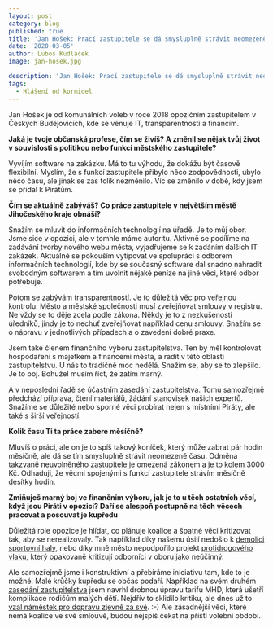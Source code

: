 ```yaml
---
layout: post
category: blog
published: true
title: 'Jan Hošek: Prací zastupitele se dá smysluplně strávit neomezeně času'
date: '2020-03-05'
author: Luboš Kudláček
image: jan-hosek.jpg

description: 'Jan Hošek: Prací zastupitele se dá smysluplně strávit neomezeně času'
tags: 
  - Hlášení od kormidel
---
```

Jan Hošek je od komunálních voleb v roce 2018 opozičním zastupitelem v Českých Budějovicích, kde se věnuje IT, transparentnosti a financím. 

**Jaká je tvoje občanská profese, čím se živíš? A změnil se nějak tvůj život v souvislosti s politikou nebo funkcí městského zastupitele?**

Vyvíjím software na zakázku. Má to tu výhodu, že dokážu být časově flexibilní. Myslím, že s funkcí zastupitele přibylo něco zodpovědnosti, ubylo něco času, ale jinak se zas tolik nezměnilo. Víc se změnilo v době, kdy jsem se přidal k Pirátům.

**Čím se aktuálně zabýváš? Co práce zastupitele v největším městě Jihočeského kraje obnáší?**

Snažím se mluvit do informačních technologií na úřadě. Je to můj obor. Jsme sice v opozici, ale v tomhle máme autoritu. Aktivně se podílíme na zadávání tvorby nového webu města, vyjadřujeme se k zadáním dalších IT zakázek. Aktuálně se pokouším vytipovat ve spolupráci s odborem informačních technologií, kde by se současný software dal snadno nahradit svobodným softwarem a tím uvolnit nějaké peníze na jiné věci, které odbor potřebuje.

Potom se zabývám transparentností. Je to důležitá věc pro veřejnou kontrolu. Město a městské společnosti musí zveřejňovat smlouvy v registru. Ne vždy se to děje zcela podle zákona. Někdy je to z nezkušenosti úředníků, jindy je to nechuť zveřejňovat například cenu smlouvy. Snažím se o nápravu v jednotlivých případech a o zavedení dobré praxe.

Jsem také členem finančního výboru zastupitelstva. Ten by měl kontrolovat hospodaření s majetkem a financemi města, a radit v této oblasti zastupitelstvu. U nás to tradičně moc nedělá. Snažím se, aby se to zlepšilo. Je to boj. Bohužel musím říct, že zatím marný.

A v neposlední řadě se účastním zasedání zastupitelstva. Tomu samozřejmě předchází příprava, čtení materiálů, žádání stanovisek našich expertů. Snažíme se důležité nebo sporné věci probírat nejen s místními Piráty, ale také s širší veřejností.

**Kolik času Ti ta práce zabere měsíčně?**

Mluvíš o práci, ale on je to spíš takový koníček, který může zabrat pár hodin měsíčně, ale dá se tím smysluplně strávit neomezeně času. Odměna takzvaně neuvolněného zastupitele je omezená zákonem a je to kolem 3000 Kč. Odhaduji, že věcmi spojenými s funkcí zastupitele strávím měsíčně desítky hodin.

**Zmiňuješ marný boj ve finančním výboru, jak je to u těch ostatních věcí, když jsou Piráti v opozici? Daří se alespoň postupně na těch věcech pracovat a posouvat je kupředu**

Důležitá role opozice je hlídat, co plánuje koalice a špatné věci kritizovat tak, aby se nerealizovaly. Tak například díky našemu úsilí nedošlo k [demolici sportovní haly](https://cb.pirati.cz/blog/2019/06/26/rozhovor-hala/), nebo díky mně město nepodpořilo projekt [protidrogového vlaku](https://cb.pirati.cz/blog/2019/06/14/mesto-se-chysta-podporit-zastaraly-projekt-protidrogove-prevence-revolucni-vlak/), který opakovaně kritizují odborníci v oboru jako neúčinný. 

Ale samozřejmě jsme i konstruktivní a přebíráme iniciativu tam, kde to je možné. Malé krůčky kupředu se občas podaří. Například na svém druhém [zasedání zastupitelstva](https://c-budejovice.cz/sites/default/files/meeting_resolutions/z_zm_a_10-12-2018_0.pdf) jsem navrhl drobnou úpravu tarifu MHD, která ušetří komplikace rodičům malých dětí. Nejdřív to sklidilo kritiku, ale dnes už to [vzal náměstek pro dopravu zjevně za své](https://budejcka.drbna.cz/zpravy/spolecnost/26705-maminky-budou-moct-vyuzivat-zvyhodnene-jizdne-v-autobusech-i-bez-deti.html). :-) Ale zásadnější věci, které nemá koalice ve své smlouvě, budou nejspíš čekat na příští volební období.
